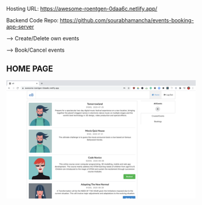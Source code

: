 Hosting URL: https://awesome-roentgen-0daa6c.netlify.app/

Backend Code Repo: https://github.com/sourabhamancha/events-booking-app-server

--> Create/Delete own events

--> Book/Cancel events

## HOME PAGE

![HOME](Home.png)
